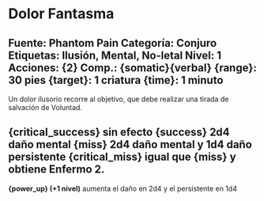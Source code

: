 # Dolor Fantasma

Fuente: Phantom Pain
Categoría: Conjuro
Etiquetas: Ilusión, Mental, No-letal
Nivel: 1
Acciones: {2}
__Comp.__: {somatic}{verbal}
__{range}__: 30 pies
__{target}__: 1 criatura
__{time}__: 1 minuto
---
Un dolor ilusorio recorre al objetivo, que debe realizar una tirada de salvación de Voluntad.

{critical_success} sin efecto
{success} 2d4 daño mental
{miss} 2d4 daño mental y 1d4 daño persistente
{critical_miss} igual que {miss} y obtiene Enfermo 2.
---
__{power_up} (+1 nivel)__ aumenta el daño en 2d4 y el persistente en 1d4
